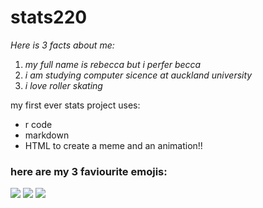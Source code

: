 # **stats220**

<!--- this is my order list of bullet points --->
*Here is 3 facts about me:*
1. *my full name is rebecca but i perfer becca*
2. *i am studying computer sicence at auckland university*
3. *i love roller skating*

<!--- this is my unordered list of bullets --->
my first ever stats project uses:
* r code
* markdown
* HTML
to create a meme and an animation!!

### here are my 3 faviourite emojis:
![](https://media.tenor.com/CcUtdYsxSnwAAAAj/ep00000-emoji.gif)
![](https://media.tenor.com/i72fmvaWsUAAAAAj/devilsworld.gif)
![](https://media.tenor.com/jvSAcEqYa7sAAAAj/boing-boing-tv.gif)
<!--- need to add website link (this link is the page of teh stage project)--->








